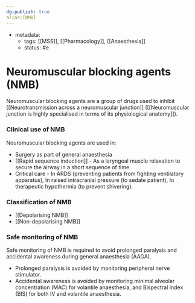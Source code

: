 ```yaml
---
dg-publish: true
alias:[NMB]
---
```

- metadata:
	- tags: [[MSS]], [[Pharmacology]], [[Anaesthesia]]
	- status: #e 
# Neuromuscular blocking agents (NMB)
Neuromuscular blocking agents are a group of drugs used to inhibit [[Neurotransmission across a neuromuscular junction]] ([[Neuromuscular junction is highly specialised in terms of its physiological anatomy]]).

### Clinical use of NMB
Neuromuscular blocking agents are used in:
- Surgery as part of general anaesthesia
- [[Rapid sequence induction]] - As a laryngeal muscle relaxation to secure the airway in a short sequence of time
- Critical care - In ARDS (preventing patients from fighting ventilatory apparatus), In raised intracranial pressure (to sedate patient), In therapeutic hypothermia (to prevent shivering).
### Classification of NMB
- [[Depolarising NMB]]
- [[Non-depolarising NMB]]
### Safe monitoring of NMB
Safe monitoring of NMB is required to avoid prolonged paralysis and accidental awareness during general anaesthesia (AAGA).
- Prolonged paralysis is avoided by monitoring peripheral nerve stimulator.
- Accidental awareness is avoided by monitoring minimal alveolar concentration (MAC) for volantile anaesthesia, and Bispectral Index (BIS) for both IV and volantile anaesthesia.